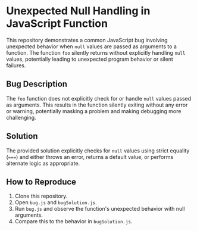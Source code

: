 # Unexpected Null Handling in JavaScript Function

This repository demonstrates a common JavaScript bug involving unexpected behavior when `null` values are passed as arguments to a function.  The function `foo` silently returns without explicitly handling `null` values, potentially leading to unexpected program behavior or silent failures.

## Bug Description
The `foo` function does not explicitly check for or handle `null` values passed as arguments. This results in the function silently exiting without any error or warning, potentially masking a problem and making debugging more challenging.

## Solution
The provided solution explicitly checks for `null` values using strict equality (`===`) and either throws an error, returns a default value, or performs alternate logic as appropriate.

## How to Reproduce
1. Clone this repository.
2. Open `bug.js` and `bugSolution.js`.
3. Run `bug.js` and observe the function's unexpected behavior with null arguments.
4. Compare this to the behavior in `bugSolution.js`. 